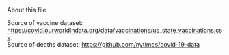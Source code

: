 About this file

Source of vaccine dataset: https://covid.ourworldindata.org/data/vaccinations/us_state_vaccinations.csv. <br>
Source of deaths dataset: https://github.com/nytimes/covid-19-data

